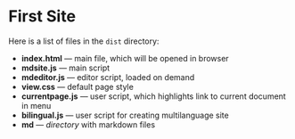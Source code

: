 # First Site


Here is a list of files in the `dist` directory:
* **index.html** — main file, which will be opened in browser
* **mdsite.js** — main script
* **mdeditor.js** — editor script, loaded on demand
* **view.css** — default page style
* **currentpage.js** — user script, which highlights link to current document in menu
* **bilingual.js** — user script for creating multilanguage site
* **md** — *directory*  with markdown files